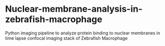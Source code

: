 # Nuclear-membrane-analysis-in-zebrafish-macrophage
Python imaging pipeline to analyze protein binding to nuclear membranes in time lapse confocal imaging stack of Zebrafish Macrophage
